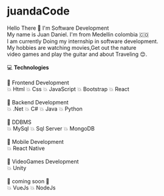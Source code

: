 # juandaCode 
Hello There 👏 I'm Software Development<br>
My name is Juan Daniel. I'm from Medellin colombia 🇨🇴<br>
I am currently Doing my internship in software development.<br>
My hobbies are watching movies,Get out the nature <br> video games
and play the guitar and about Traveling 😊.
<br><br>
💻 <strong>Technologies</strong>
<br><br>
💫 Frontend Development<br>
💥 Html 
💥 Css
💥 JavaScript
💥 Bootstrap
💥 React
<br><br>
💫 Backend Development<br>
💥 .Net
💥 C#
💥 Java
💥 Python
<br><br>
💫 DDBMS<br>
💥 MySql
💥 Sql Server
💥 MongoDB
<br><br>
💫 Mobile Development<br>
💥 React Native
<br><br>
💫 VideoGames Development<br>
💥 Unity
<br><br>
💪 coming soon 💪<br>
💥 VueJs
💥 NodeJs




 
